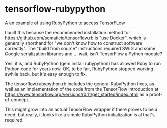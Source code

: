 # tensorflow-rubypython
A an example of using RubyPython to access TensorFLow

I built this because the recommended installation method for
https://github.com/somaticio/tensorflow.rb
is "use Docker", which is generally shorthand for "we don't know how to
construct software correctly". The "build from source" instructions
required SWIG and some Google serialization libraries and ...
wait, isn't TensorFlow a Python module?

Yes, it is, and RubyPython (gem install rubypython) has allowed Ruby to 
run Python code for years now. OK, to be fair, RubyPython stopped working
awhile back, but it's easy enough to fix.

The tensorflow.rubypython.rb includes the general RubyPython fixes, as well
as an implementation of the code from the TensorFlow introduction at
  https://www.tensorflow.org/versions/r0.11/get_started/index.html
as a proof-of-concept.

This might grow into an actual TensorFlow wrapper if there proves to be a
need, but really, it looks like a simple RubyPython initialization is al
that's required.

